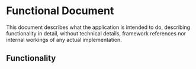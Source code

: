 
# Functional Document

This document describes what the application is intended to do, 
describing functionality in detail, 
without technical details, framework references nor internal workings of any actual implementation.


## Functionality

